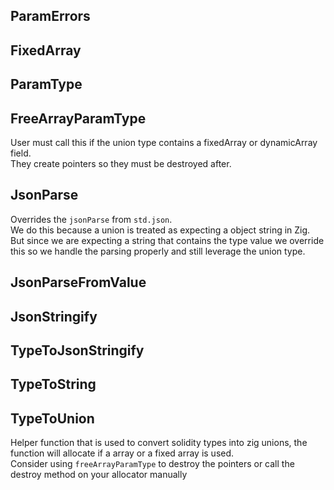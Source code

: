 ## ParamErrors

## FixedArray

## ParamType

## FreeArrayParamType
User must call this if the union type contains a fixedArray or dynamicArray field.\
They create pointers so they must be destroyed after.

## JsonParse
Overrides the `jsonParse` from `std.json`.\
We do this because a union is treated as expecting a object string in Zig.\
But since we are expecting a string that contains the type value
we override this so we handle the parsing properly and still leverage the union type.

## JsonParseFromValue

## JsonStringify

## TypeToJsonStringify

## TypeToString

## TypeToUnion
Helper function that is used to convert solidity types into zig unions,
the function will allocate if a array or a fixed array is used.\
Consider using `freeArrayParamType` to destroy the pointers
or call the destroy method on your allocator manually

